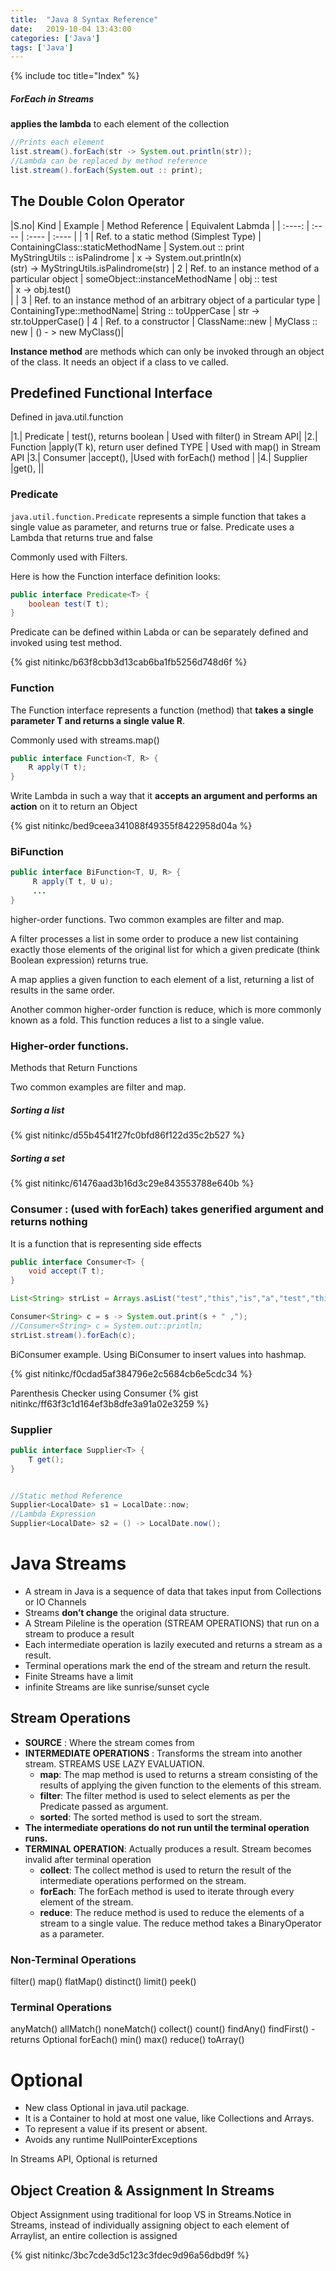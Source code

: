 ```yaml
---
title:  "Java 8 Syntax Reference"
date:   2019-10-04 13:43:00
categories: ['Java']
tags: ['Java']
---
```

{% include toc title="Index" %}

##### ForEach in Streams

**applies the lambda** to each element of the collection

```java
//Prints each element
list.stream().forEach(str -> System.out.println(str));
//Lambda can be replaced by method reference
list.stream().forEach(System.out :: print);
```

## The Double Colon Operator

|S.no| Kind | Example | Method Reference | Equivalent Labmda |
| :----:  | :---- | :---- | :---- |
| 1  | Ref. to a static method (Simplest Type) | ContainingClass::staticMethodName  | System.out :: print <br /> MyStringUtils :: isPalindrome | x -> System.out.println(x) <br /> (str) -> MyStringUtils.isPalindrome(str)
| 2  | Ref. to an instance method of a particular object | someObject::instanceMethodName | obj :: test  <br /> | x -> obj.test() <br />  |
| 3  | Ref. to an instance method of an arbitrary object of a particular type | ContainingType::methodName| String :: toUpperCase | str -> str.toUpperCase()
| 4  | Ref. to a constructor  | ClassName::new       | MyClass :: new | () - > new MyClass()|

**Instance method** are methods which can only be invoked through an object of the class. It needs an object if a class to ve called.

## Predefined Functional Interface

Defined in java.util.function

|1.| Predicate | test(), returns boolean | Used with filter() in Stream API|
|2.| Function |apply(T k), return user defined TYPE | Used with map() in Stream API
|3.| Consumer |accept(), |Used with forEach() method |
|4.| Supplier |get(), ||

### Predicate 

`java.util.function.Predicate` represents a simple function that takes a single value as parameter, and returns true or false. Predicate uses a Lambda that returns true and false

Commonly used with Filters. 

Here is how the Function interface definition looks:

```java
public interface Predicate<T> {
    boolean test(T t);
}
```
Predicate can be defined within Labda or can be separately defined and invoked using test method.

{% gist nitinkc/b63f8cbb3d13cab6ba1fb5256d748d6f %}


### Function 

The Function interface represents a function (method) that **takes a single parameter T and returns a single value R**.

Commonly used with streams.map()

```java
public interface Function<T, R> {
    R apply(T t);
}
```

Write Lambda in such a way that it **accepts an argument and performs an action** on it to return an Object

{% gist nitinkc/bed9ceea341088f49355f8422958d04a %}


### BiFunction

```java
public interface BiFunction<T, U, R> {
     R apply(T t, U u);
     ...
}
```
higher-order functions. Two common examples are filter and map.

A filter processes a list in some order to produce a new list containing exactly those elements of the original list for which a given predicate (think Boolean expression) returns true.

A map applies a given function to each element of a list, returning a list of results in the same order.

Another common higher-order function is reduce, which is more commonly known as a fold. This function reduces a list to a single value.


### Higher-order functions. 
Methods that Return Functions

Two common examples are filter and map.

##### Sorting a list

{% gist nitinkc/d55b4541f27fc0bfd86f122d35c2b527 %}

##### Sorting a set

{% gist nitinkc/61476aad3b16d3c29e843553788e640b %}

### Consumer : (used with forEach) takes generified argument and returns nothing

It is a function that is representing side effects
```java
public interface Consumer<T> {
    void accept(T t);
}

List<String> strList = Arrays.asList("test","this","is","a","test","this","test","is","not","complex");

Consumer<String> c = s -> System.out.print(s + " ,");
//Consumer<String> c = System.out::println;
strList.stream().forEach(c);
```

BiConsumer example. Using BiConsumer to insert values into hashmap.

{% gist nitinkc/f0cdad5af384796e2c5684cb6e5cdc34 %}

Parenthesis Checker using Consumer
{% gist nitinkc/ff63f3c1d164ef3b8dfe3a91a02e3259 %}

### Supplier
```java
public interface Supplier<T> {
    T get();
}


//Static method Reference
Supplier<LocalDate> s1 = LocalDate::now;
//Lambda Expression
Supplier<LocalDate> s2 = () -> LocalDate.now();

```

# Java Streams

* A stream in Java is a sequence of data that takes input from Collections or IO Channels
* Streams **don’t change** the original data structure.
* A Stream Pileline is the operation (STREAM OPERATIONS) that run on a stream to produce a result
* Each intermediate operation is lazily executed and returns a stream as a result.
* Terminal operations mark the end of the stream and return the result.
* Finite Streams have a limit
* infinite Streams are like sunrise/sunset cycle

## Stream Operations

* **SOURCE** : Where the stream comes from
* **INTERMEDIATE OPERATIONS** : Transforms the stream into another stream. STREAMS USE LAZY EVALUATION.
  * **map**: The map method is used to returns a stream consisting of the results of applying the given function to the elements of this stream.
  * **filter**: The filter method is used to select elements as per the Predicate passed as argument.
  * **sorted**: The sorted method is used to sort the stream.
* **The intermediate operations do not run until the terminal operation runs.**
* **TERMINAL OPERATION**: Actually produces a result. Stream becomes invalid after terminal operation
  * **collect**: The collect method is used to return the result of the intermediate operations performed on the stream.
  * **forEach**: The forEach method is used to iterate through every element of the stream.
  * **reduce**: The reduce method is used to reduce the elements of a stream to a single value. The reduce method takes a BinaryOperator as a parameter.

### Non-Terminal Operations
filter()
map()
flatMap()
distinct()
limit()
peek()

### Terminal Operations
anyMatch()
allMatch()
noneMatch()
collect()
count()
findAny()
findFirst() - returns Optional
forEach()
min()
max()
reduce()
toArray()

# Optional

* New class Optional in java.util package.
* It is a Container to hold at most one value, like Collections and Arrays.
* To represent a value if its present or absent.
* Avoids any runtime NullPointerExceptions

In Streams API, Optional is returned


## Object Creation & Assignment In Streams

Object Assignment using traditional for loop VS in Streams.Notice in Streams, instead of individually assigning object to each element of Arraylist, an entire collection is assigned

{% gist nitinkc/3bc7cde3d5c123c3fdec9d96a56dbd9f %}